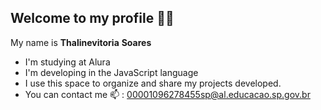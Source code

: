 ## Welcome to my profile 💙💙
 My name is **Thalinevitoria** **Soares**

 - I'm studying at Alura
 - I'm developing in the JavaScript language
 - I use this space to organize and share my projects developed.
- You can contact me 📫 : 00001096278455sp@al.educacao.sp.gov.br
